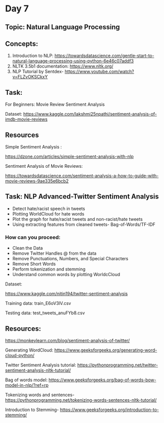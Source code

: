 # Day 7

## Topic: Natural Language Processing 

## Concepts: 

1. Introduction to NLP: https://towardsdatascience.com/gentle-start-to-natural-language-processing-using-python-6e46c07addf3
2. NLTK 3.5b1 documentation: https://www.nltk.org/
3. NLP Tutorial by Sentdex- https://www.youtube.com/watch?v=FLZvOKSCkxY

## Task:

For Beginners: Movie Review Sentiment Analysis

Dataset: https://www.kaggle.com/lakshmi25npathi/sentiment-analysis-of-imdb-movie-reviews

## Resources

Simple Sentiment Analysis : 

https://dzone.com/articles/simple-sentiment-analysis-with-nlp

Sentiment Analysis of Movie Reviews: 

https://towardsdatascience.com/sentiment-analysis-a-how-to-guide-with-movie-reviews-9ae335e6bcb2

## Task: NLP Advanced-Twitter Sentiment Analysis

* Detect hate/racist speech in tweets
* Plotting WorldCloud for hate words
* Plot the graph for hate/racist tweets and non-racist/hate tweets
* Using extracting features from cleaned tweets- Bag-of-Words/TF-IDF
     
### How can you proceed:

* Clean the Data 
* Remove Twitter Handles @ from the data
* Remove Punctuations, Numbers, and Special Characters
* Remove Short Words
* Perform tokenization and stemming
* Understand common words  by plotting WorldcCloud


Dataset: 

https://www.kaggle.com/nitin194/twitter-sentiment-analysis

Training data: train_E6oV3lV.csv

Testing data: test_tweets_anuFYb8.csv

## Resources: 

https://monkeylearn.com/blog/sentiment-analysis-of-twitter/

Generating WordCloud: https://www.geeksforgeeks.org/generating-word-cloud-python/

Twitter Sentiment Analysis tutorial: https://pythonprogramming.net/twitter-sentiment-analysis-nltk-tutorial/

Bag of words model: https://www.geeksforgeeks.org/bag-of-words-bow-model-in-nlp/?ref=rp

Tokenizing words and sentences- https://pythonprogramming.net/tokenizing-words-sentences-nltk-tutorial/

Introduction to Stemming- https://www.geeksforgeeks.org/introduction-to-stemming/
